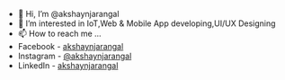 - 👋 Hi, I’m @akshaynjarangal
- 👀 I’m interested in IoT,Web & Mobile App developing,UI/UX Designing
- 📫 How to reach me ...
- Facebook - [akshaynjarangal](https://facebook.com/akshaynjarangal)
- Instagram - [@akshaynjarangal](https://instagram.com/akshaynjarangal)
- LinkedIn - [akshaynjarangal](https://linkedin.com/in/akshaynjarangal)
<!---
akshaynjarangal/akshaynjarangal is a ✨ special ✨ repository because its `README.md` (this file) appears on your GitHub profile.
You can click the Preview link to take a look at your changes.
--->

